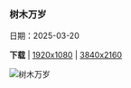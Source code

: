### 树木万岁

日期：2025-03-20

**下载**  |  [1920x1080](https://cn.bing.com/th?id=OHR.DanumValley_ZH-CN5786482012_1920x1080.jpg)  |  [3840x2160](https://cn.bing.com/th?id=OHR.DanumValley_ZH-CN5786482012_UHD.jpg)

![树木万岁](https://cn.bing.com/th?id=OHR.DanumValley_ZH-CN5786482012_1920x1080.jpg "低地雨林上空的薄雾，丹浓谷，沙巴，婆罗洲，马来西亚 (© Nick Garbutt/Alamy)")

